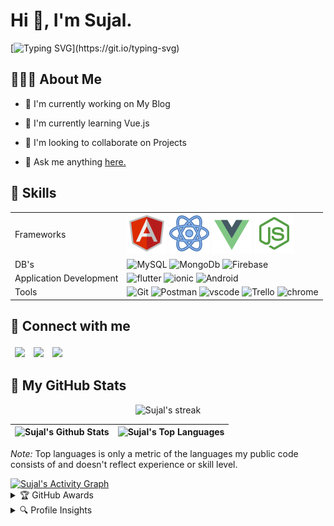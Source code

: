 <h1> Hi 👋, I'm Sujal.</h1>

[![Typing SVG](https://readme-typing-svg.herokuapp.com?lines=Front-End+Developer+from+India.;Javascript+Enthusiast;and+Technopreneur!;Nice+to+meet+you...)](https://git.io/typing-svg)

<h2>🧑🏻‍💻 About Me</h2>

- 🔭 I'm currently working on My Blog

- 🌱 I'm currently learning Vue.js 

- 👯 I'm looking to collaborate on Projects 

- 💬 Ask me anything [here.](https://github.com/SujalShah3234/SujalShah3234/issues)

<h2>🤹  Skills</h2>
<table>
  <tr>
    <td>Frameworks</td>
    <td>
      <img alt="angular" src="https://github.com/SujalShah3234/SujalShah3234/blob/master/assets/angular-icon.svg" /> 
      <img alt="react" src="https://github.com/SujalShah3234/SujalShah3234/blob/master/assets/react-icon.svg" /> 
      <img alt="Node.js" src="https://github.com/SujalShah3234/SujalShah3234/blob/master/assets/vuejs-icon.svg" /> 
      <img alt="Node.js" src="https://github.com/SujalShah3234/SujalShah3234/blob/master/assets/nodejs-icon.svg" /> 
    </td>
  </tr>
  <tr>
    <td>DB's</td>
    <td>
      <img alt="MySQL" src="https://img.icons8.com/color/32/000000/mysql-logo.png"/>
      <img alt="MongoDb" src="https://img.shields.io/badge/MongoDB-4EA94B?style=for-the-badge&logo=mongodb&logoColor=white" /> 
      <img alt="Firebase" src="https://img.shields.io/badge/firebase-ffca28?style=for-the-badge&logo=firebase&logoColor=black" /> </td>
  </tr>
  <tr>
    <td>Application Development</td>
    <td>
      <img alt="flutter" src="https://img.shields.io/badge/Flutter-02569B?style=for-the-badge&logo=flutter&logoColor=white" /> 
      <img alt="ionic" src="https://img.shields.io/badge/Ionic-3880FF?style=for-the-badge&logo=ionic&logoColor=white" /> 
      <img alt="Android" src="https://img.shields.io/badge/Android-3DDC84?style=for-the-badge&logo=android&logoColor=white" /></td>
  </tr>
  <tr>
    <td>Tools</td>
    <td>
      <img alt="Git" src="https://img.shields.io/badge/Git-F05032?style=for-the-badge&logo=git&logoColor=white" /> 
      <img alt="Postman" src="https://img.shields.io/badge/Postman-FF6C37?style=for-the-badge&logo=Postman&logoColor=white" /> 
      <img alt="vscode" src="https://img.shields.io/badge/Visual_Studio_Code-0078D4?style=for-the-badge&logo=visual%20studio%20code&logoColor=white" /> 
      <img alt="Trello" src="https://img.shields.io/badge/Trello-0052CC?style=for-the-badge&logo=trello&logoColor=white" /> 
      <img alt="chrome" src="https://img.shields.io/badge/Google_chrome-4285F4?style=for-the-badge&logo=Google-chrome&logoColor=white" />
    </td>
  </tr>
</table>

<h2>🤝 Connect with me</h2>
<table>
<thead>
  <tr>
    <td><a href='https://www.linkedin.com/in/sujal-shah-26127620b'><img width='32px' align='center' src="https://cdn-icons-png.flaticon.com/32/1383/1383262.png" /></a></td>
    <td><a href='https://www.twitter.com/sujalsh71700110'><img width='32px' align='center' src="https://cdn-icons-png.flaticon.com/32/725/725311.png" /></a></td>
    <td><a href='https://medium.com/@shahc9437'><img width='32px' align='center' src="https://cdn-icons-png.flaticon.com/32/725/725315.png" /></a></td>
  </tr>
</thead>
</table>

<h2>🐙 My GitHub Stats</h2>

<p align="center">
<img alt="Sujal's streak" src="https://github-readme-streak-stats.herokuapp.com/?user=sujalshah3234&theme=black-ice&hide_border=true&stroke=0000&background=060A0CD0" />
</p>

| <img alt="Sujal's Github Stats" src="https://github-readme-stats.vercel.app/api?username=sujalshah3234&show_icons=true&count_private=true&theme=react&hide_border=true&bg_color=0D1117" /> | <img alt="Sujal's Top Languages" src="https://github-readme-stats.vercel.app/api/top-langs/?username=sujalshah3234&langs_count=8&count_private=true&layout=compact&theme=react&hide_border=true&bg_color=0D1117" /> |
| ------------- | ------------- |
  
<p><em>Note:</em> Top languages is only a metric of the languages my public code consists of and doesn't reflect experience or skill level.</p>

<a href="https://github.com/sujalshah3234github-readme-activity-graph">
  <img alt="Sujal's Activity Graph" src="https://activity-graph.herokuapp.com/graph?username=sujalshah3234&bg_color=0D1117&color=5BCDEC&line=5BCDEC&point=FFFFFF&hide_border=true"/>
</a>

<details>
  <summary>🏆 GitHub Awards</summary>
  <img width=800 alt="Sujal Shah | Github Awards" src="https://github-profile-trophy.vercel.app/?username=sujalshah3234&theme=gruvbox&no-frame=true&margin-w=15" />
</details>

<details>
  <summary>🔍 Profile Insights</summary>
  <img alt="Sujal Shah | Profile Views" src="https://enw4zvq5ga1ahs6.m.pipedream.net" />
</details>

